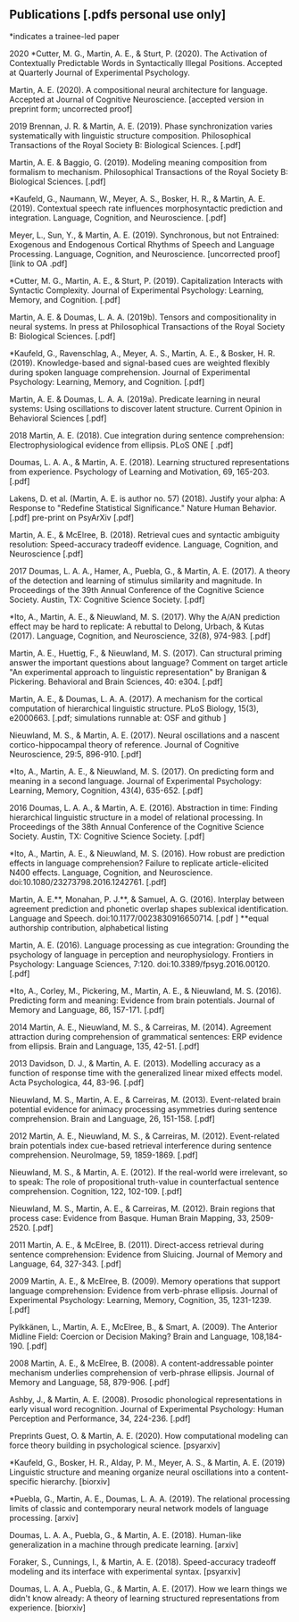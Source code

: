 ## Publications [.pdfs personal use only]

\*indicates a trainee-led paper


2020
\*Cutter, M. G., Martin, A. E., & Sturt, P. (2020). The Activation of Contextually Predictable Words in Syntactically Illegal Positions. Accepted at Quarterly Journal of Experimental Psychology.

Martin, A. E. (2020). A compositional neural architecture for language. Accepted at Journal of Cognitive Neuroscience. [accepted version in preprint form; uncorrected proof]



2019
Brennan, J. R. & Martin, A. E. (2019). Phase synchronization varies systematically with linguistic structure composition.  Philosophical Transactions of the Royal Society B: Biological Sciences. [.pdf]

Martin, A. E. & Baggio, G. (2019). Modeling meaning composition from formalism to mechanism. Philosophical Transactions of the Royal Society B: Biological Sciences. [.pdf]

\*Kaufeld, G., Naumann, W., Meyer, A. S., Bosker, H. R., & Martin, A. E. (2019). Contextual speech rate influences morphosyntactic prediction and integration. Language, Cognition, and Neuroscience. [.pdf]

Meyer, L., Sun, Y., & Martin, A. E. (2019). Synchronous, but not Entrained: Exogenous and Endogenous Cortical Rhythms of Speech and Language Processing.  Language, Cognition, and Neuroscience. [uncorrected proof] [link to OA .pdf]

\*Cutter, M. G., Martin, A. E., & Sturt, P. (2019). Capitalization Interacts with Syntactic Complexity. Journal of Experimental Psychology: Learning, Memory, and Cognition. [.pdf]

Martin, A. E. & Doumas, L. A. A. (2019b). Tensors and compositionality in neural systems. In press at Philosophical Transactions of the Royal Society B: Biological Sciences. [.pdf]

\*Kaufeld, G., Ravenschlag, A., Meyer, A. S., Martin, A. E., & Bosker, H. R. (2019). Knowledge-based and signal-based cues are weighted flexibly during spoken language comprehension. Journal of Experimental Psychology: Learning, Memory, and Cognition. [.pdf]

Martin, A. E. & Doumas, L. A. A.  (2019a). Predicate learning in neural systems: Using oscillations to discover latent structure. Current Opinion in Behavioral Sciences [.pdf]


2018
Martin, A. E. (2018). Cue integration during sentence comprehension: Electrophysiological evidence from ellipsis.  PLoS ONE [ .pdf]

Doumas, L. A. A., & Martin, A. E. (2018). Learning structured representations from experience. Psychology of Learning and Motivation, 69, 165-203.  [.pdf]

Lakens, D. et al. (Martin, A. E. is author no. 57) (2018). Justify your alpha: A Response to "Redefine Statistical Significance."  Nature Human Behavior. [.pdf] pre-print on PsyArXiv [.pdf]

Martin, A. E., & McElree, B. (2018). Retrieval cues and syntactic ambiguity resolution: Speed-accuracy tradeoff evidence.  Language, Cognition, and Neuroscience [.pdf]


2017
Doumas, L. A. A., Hamer, A., Puebla, G., & Martin, A. E. (2017). A theory of the detection and learning of stimulus similarity and magnitude. In Proceedings of the 39th Annual Conference of the Cognitive Science Society. Austin, TX: Cognitive Science Society. [.pdf]

\*Ito, A., Martin, A. E., & Nieuwland, M. S. (2017). Why the A/AN prediction effect may be hard to replicate: A rebuttal to Delong, Urbach, & Kutas (2017). Language, Cognition, and Neuroscience, 32(8), 974-983. [.pdf]

Martin, A. E., Huettig, F., & Nieuwland, M. S. (2017). Can structural priming answer the important questions about language? Comment on target article "An experimental approach to linguistic representation" by Branigan & Pickering. Behavioral and Brain Sciences, 40: e304. [.pdf]

Martin, A. E., & Doumas, L. A. A. (2017). A mechanism for the cortical computation of hierarchical linguistic structure. PLoS Biology, 15(3), e2000663. [.pdf; simulations runnable at: OSF and github ]

Nieuwland, M. S., & Martin, A. E. (2017). Neural oscillations and a nascent cortico-hippocampal theory of reference. Journal of Cognitive Neuroscience, 29:5, 896-910. [.pdf]

\*Ito, A., Martin, A. E., & Nieuwland, M. S. (2017). On predicting form and meaning in a second language. Journal of Experimental Psychology: Learning, Memory, Cognition, 43(4), 635-652. [.pdf]


2016
Doumas, L. A. A., & Martin, A. E. (2016). Abstraction in time: Finding hierarchical linguistic structure in a model of relational processing. In Proceedings of the 38th Annual Conference of the Cognitive Science Society. Austin, TX: Cognitive Science Society. [.pdf]

\*Ito, A., Martin, A. E., & Nieuwland, M. S. (2016). How robust are prediction effects in language comprehension? Failure to replicate article-elicited N400 effects. Language, Cognition, and Neuroscience. doi:10.1080/23273798.2016.1242761. [.pdf]

Martin, A. E.\*\*, Monahan, P. J.\*\*, & Samuel, A. G. (2016). Interplay between agreement prediction and phonetic overlap shapes sublexical identification.  Language and Speech. doi:10.1177/0023830916650714. [.pdf ] \*\*equal authorship contribution, alphabetical listing

Martin, A. E. (2016). Language processing as cue integration: Grounding the psychology of language in perception and neurophysiology.  Frontiers in Psychology: Language Sciences, 7:120. doi:10.3389/fpsyg.2016.00120. [.pdf]

\*Ito, A., Corley, M., Pickering, M., Martin, A. E., & Nieuwland, M. S. (2016). Predicting form and meaning: Evidence from brain potentials. Journal of Memory and Language, 86, 157-171. [.pdf]


2014
Martin, A. E., Nieuwland, M. S., & Carreiras, M. (2014). Agreement attraction during comprehension of grammatical sentences: ERP evidence from ellipsis. Brain and Language, 135, 42-51. [.pdf]



2013
Davidson, D. J., & Martin, A. E. (2013). Modelling accuracy as a function of response time with the generalized linear mixed effects model. Acta Psychologica, 44, 83-96. [.pdf]

Nieuwland, M. S., Martin, A. E., & Carreiras, M. (2013). Event-related brain potential evidence for animacy processing asymmetries during sentence comprehension. Brain and Language, 26, 151-158. [.pdf]



2012
Martin, A. E., Nieuwland, M. S., & Carreiras, M. (2012). Event-related brain potentials index cue-based retrieval interference during sentence comprehension. NeuroImage, 59, 1859-1869. [.pdf]

Nieuwland, M. S., & Martin, A. E. (2012). If the real-world were irrelevant, so to speak: The role of propositional truth-value in counterfactual sentence comprehension. Cognition, 122, 102-109. [.pdf]

Nieuwland, M. S., Martin, A. E., & Carreiras, M. (2012). Brain regions that process case: Evidence from Basque. Human Brain Mapping, 33, 2509-2520. [.pdf]



2011
Martin, A. E., & McElree, B. (2011). Direct-access retrieval during sentence comprehension: Evidence from Sluicing.  Journal of Memory and Language, 64, 327-343. [.pdf]



2009
Martin, A. E., & McElree, B. (2009). Memory operations that support language comprehension: Evidence from verb-phrase ellipsis. Journal of Experimental Psychology: Learning, Memory, Cognition, 35, 1231-1239.  [.pdf]

Pylkkänen, L., Martin, A. E., McElree, B., & Smart, A. (2009). The Anterior Midline Field: Coercion or Decision Making? Brain and Language, 108,184-190. [.pdf]



2008
Martin, A. E., & McElree, B. (2008). A content-addressable pointer mechanism underlies comprehension of verb-phrase ellipsis. Journal of Memory and Language, 58, 879-906. [.pdf]

Ashby, J., & Martin, A. E. (2008). Prosodic phonological representations in early visual word recognition. Journal of Experimental Psychology: Human Perception and Performance, 34, 224-236. [.pdf]



Preprints
Guest, O. & Martin, A. E. (2020). How computational modeling can force theory building in psychological science. [psyarxiv]

\*Kaufeld, G., Bosker, H. R., Alday, P. M., Meyer, A. S., & Martin, A. E. (2019) Linguistic structure and meaning organize neural oscillations into a content-specific hierarchy. [biorxiv]

\*Puebla, G., Martin, A. E., Doumas, L. A. A. (2019). The relational processing limits of classic and contemporary neural network models of language processing. [arxiv]

Doumas, L. A. A., Puebla, G., & Martin, A. E. (2018). Human-like generalization in a machine through predicate learning. [arxiv]

Foraker, S., Cunnings, I., & Martin, A. E. (2018). Speed-accuracy tradeoff modeling and its interface with experimental syntax. [psyarxiv]

Doumas, L. A. A., Puebla, G., & Martin, A. E. (2017). How we learn things we didn't know already: A theory of learning structured representations from experience.  [biorxiv]
